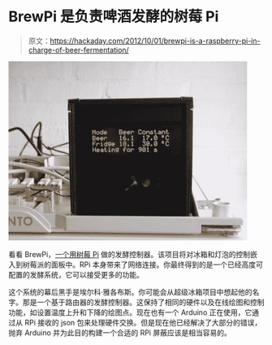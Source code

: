 # BrewPi 是负责啤酒发酵的树莓 Pi

> 原文：<https://hackaday.com/2012/10/01/brewpi-is-a-raspberry-pi-in-charge-of-beer-fermentation/>

![](img/6aef38f7e6f6342e109dd8a6af01c081.png "BrewPi-beer-controller")

看看 BrewPi，[一个用树莓 Pi](http://brewpi.com/brewpi-released-all-source-code-online-a-wiki-a-forum-a-bug-tracker-lets-go/) 做的发酵控制器。该项目将对冰箱和灯泡的控制嵌入到树莓派的面板中。RPi 本身带来了网络连接。你最终得到的是一个已经高度可配置的发酵系统，它可以接受更多的功能。

这个系统的幕后黑手是埃尔科·雅各布斯。你可能会从超级冰箱项目中想起他的名字。那是一个基于路由器的发酵控制器。这保持了相同的硬件以及在线绘图和控制功能，如设置温度上升和下降的绘图点。现在也有一个 Arduino 正在使用，它通过从 RPi 接收的 json 包来处理硬件交换。但是现在他已经解决了大部分的错误，抛弃 Arduino 并为此目的构建一个合适的 RPi 屏蔽应该是相当容易的。